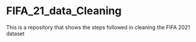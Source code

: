 # FIFA_21_data_Cleaning
This is a repository that shows the steps followed in cleaning the FIFA 2021 dataset
